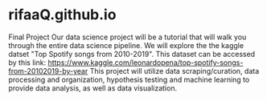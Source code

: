 # rifaaQ.github.io
Final Project
Our data science project will be a tutorial that will walk you through the entire data science pipeline. 
We will explore the the kaggle datset "Top Spotify songs from 2010-2019". This dataset can be accessed by this link: https://www.kaggle.com/leonardopena/top-spotify-songs-from-20102019-by-year
This project will utilize data scraping/curation, data processing and organization, hypothesis testing and machine learning to provide data analysis, as well as data visualization. 
